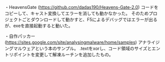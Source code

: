 ・HeavensGate
(https://github.com/dadas190/Heavens-Gate-2.0)
コードをコピーして、キャスト変換してエラーを消しても動かなかった。
そのためプロジェクトごとダウンロードして動かすと、F5によるデバッグではエラーが出るが、exeを直接起動すると動いた。

・自作パッカー
(https://sites.google.com/site/analysingmalware/home/samples)
アナライジングマルウェアという本のサンプル。
.textをxorし、コード領域のサイズとエントリポイントを変更して解凍ルーチンを追加したもの。
